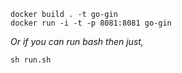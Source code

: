 ```
docker build . -t go-gin
docker run -i -t -p 8081:8081 go-gin
```

*Or if you can run bash then just,*

```
sh run.sh
```

